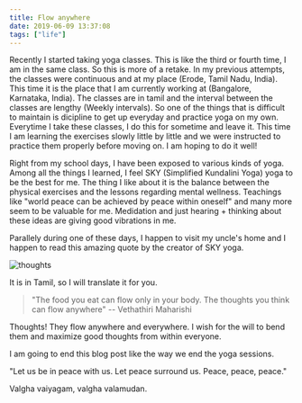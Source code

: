 ```yaml
---
title: Flow anywhere
date: 2019-06-09 13:37:08
tags: ["life"]
---
```


Recently I started taking yoga classes. This is like the third or fourth time, I am in the same class. So this is more of a retake. In my previous attempts, the classes were continuous and at my place (Erode, Tamil Nadu, India). This time it is the place that I am currently working at (Bangalore, Karnataka, India). The classes are in tamil and the interval between the classes are lengthy (Weekly intervals). So one of the things that is difficult to maintain is dicipline to get up everyday and practice yoga on my own. Everytime I take these classes, I do this for sometime and leave it. This time I am learning the exercises slowly little by little and we were instructed to practice them properly before moving on. I am hoping to do it well!

Right from my school days, I have been exposed to various kinds of yoga. Among all the things I learned, I feel SKY (Simplified Kundalini Yoga) yoga to be the best for me. The thing I like about it is the balance between the physical exercises and the lessons regarding mental wellness. Teachings like "world peace can be achieved by peace within oneself" and many more seem to be valuable for me. Medidation and just hearing + thinking about these ideas are giving good vibrations in me.

Parallely during one of these days, I happen to visit my uncle's home and I happen to read this amazing quote by the creator of SKY yoga.

![thoughts](/images/thoughts.jpg)

It is in Tamil, so I will translate it for you.

> "The food you eat can flow only in your body. The thoughts you think can flow anywhere" -- Vethathiri Maharishi

Thoughts! They flow anywhere and everywhere. I wish for the will to bend them and maximize good thoughts from within everyone.

I am going to end this blog post like the way we end the yoga sessions.

"Let us be in peace with us. Let peace surround us. Peace, peace, peace."

Valgha vaiyagam, valgha valamudan.


